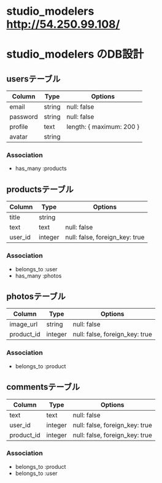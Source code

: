 # studio_modelers http://54.250.99.108/

# studio_modelers のDB設計
## usersテーブル
|Column|Type|Options|
|------|----|-------|
|email|string|null: false|
|password|string|null: false|
|profile|text|length: { maximum: 200 }|
|avatar|string||
### Association
- has_many :products

## productsテーブル
|Column|Type|Options|
|------|----|-------|
|title|string||null: false|
|text|text|null: false|
|user_id|integer|null: false, foreign_key: true|
### Association
- belongs_to :user
- has_many :photos

## photosテーブル
|Column|Type|Options|
|------|----|-------|
|image_url|string|null: false|
|product_id|integer|null: false, foreign_key: true|
### Association
- belongs_to :product

## commentsテーブル
|Column|Type|Options|
|------|----|-------|
|text|text|null: false|
|user_id|integer|null: false, foreign_key: true|
|product_id|integer|null: false, foreign_key: true|
### Association
- belongs_to :product
- belongs_to :user
